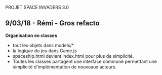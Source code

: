PROJET SPACE INVADERS 3.0

## 9/03/18 - Rémi - Gros refacto
**Organisation en classes**
- tout les objets dans models/*
- la logique du jeu dans Game.js
- spaceship.html devient index.html pour plus de simplicité.
- Toutes les classes partagent une interface commune permettant
une simplicité d'implémentation de nouveaux acteurs.